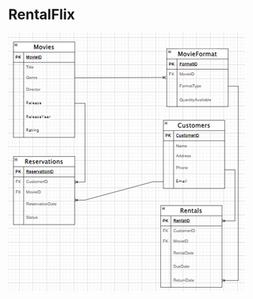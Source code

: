 # RentalFlix

![ERD](https://github.com/AbdallahDebsawi/RentalFlix/blob/RentalFlixERD/RentalFlix/RentalFlix-ERD.png)
